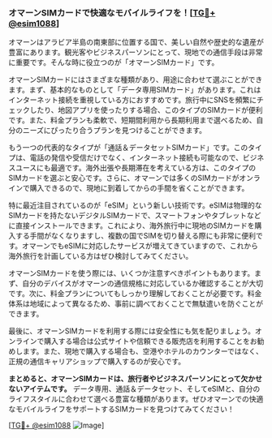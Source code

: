 ### オマーンSIMカードで快適なモバイルライフを！[[TG💪+ @esim1088](https://t.me/s/esim1088)]

オマーンはアラビア半島の南東部に位置する国で、美しい自然や歴史的な遺産が豊富にあります。観光客やビジネスパーソンにとって、現地での通信手段は非常に重要です。そんな時に役立つのが「オマーンSIMカード」です。

オマーンSIMカードにはさまざまな種類があり、用途に合わせて選ぶことができます。まず、基本的なものとして「データ専用SIMカード」があります。これはインターネット接続を重視している方におすすめです。旅行中にSNSを頻繁にチェックしたり、地図アプリを使ったりする場合、このタイプのSIMカードが便利です。また、料金プランも柔軟で、短期間利用から長期利用まで選べるため、自分のニーズにぴったり合うプランを見つけることができます。

もう一つの代表的なタイプが「通話＆データセットSIMカード」です。このタイプは、電話の発信や受信だけでなく、インターネット接続も可能なので、ビジネスユースにも最適です。海外出張や長期滞在を考えている方は、このタイプのSIMカードを選ぶと安心です。さらに、オマーンでは多くのSIMカードがオンラインで購入できるので、現地に到着してからの手間を省くことができます。

特に最近注目されているのが「eSIM」という新しい技術です。eSIMは物理的なSIMカードを持たないデジタルSIMカードで、スマートフォンやタブレットなどに直接インストールできます。これにより、海外旅行中に現地のSIMカードを購入する手間がなくなりますし、複数の国でSIMを切り替える際にも非常に便利です。オマーンでもeSIMに対応したサービスが増えてきていますので、これから海外旅行を計画している方はぜひ検討してみてください。

オマーンSIMカードを使う際には、いくつか注意すべきポイントもあります。まず、自分のデバイスがオマーンの通信規格に対応しているか確認することが大切です。次に、料金プランについてもしっかり理解しておくことが必要です。料金体系は地域によって異なるため、事前に調べておくことで無駄遣いを防ぐことができます。

最後に、オマーンSIMカードを利用する際には安全性にも気を配りましょう。オンラインで購入する場合は公式サイトや信頼できる販売店を利用することをお勧めします。また、現地で購入する場合も、空港やホテルのカウンターではなく、正規の通信キャリアショップで購入するのが安心です。

**まとめると、オマーンSIMカードは、旅行者やビジネスパーソンにとって欠かせないアイテムです。** データ専用、通話＆データセット、そしてeSIMと、自分のライフスタイルに合わせて選べる豊富な種類があります。ぜひオマーンでの快適なモバイルライフをサポートするSIMカードを見つけてみてください！

[[TG💪+ @esim1088](https://t.me/s/esim1088) ![Image](https://i.postimg.cc/Y0z9fWf4/image.png)]